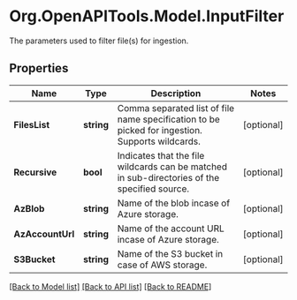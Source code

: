 # Org.OpenAPITools.Model.InputFilter
The parameters used to filter file(s) for ingestion.

## Properties

Name | Type | Description | Notes
------------ | ------------- | ------------- | -------------
**FilesList** | **string** | Comma separated list of file name specification to be picked for ingestion. Supports wildcards. | [optional] 
**Recursive** | **bool** | Indicates that the file wildcards can be matched in sub-directories of the specified source. | [optional] 
**AzBlob** | **string** | Name of the blob incase of Azure storage. | [optional] 
**AzAccountUrl** | **string** | Name of the account URL incase of Azure storage. | [optional] 
**S3Bucket** | **string** | Name of the S3 bucket in case of AWS storage. | [optional] 

[[Back to Model list]](../README.md#documentation-for-models) [[Back to API list]](../README.md#documentation-for-api-endpoints) [[Back to README]](../README.md)

